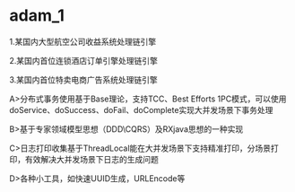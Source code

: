 # adam_1

1.某国内大型航空公司收益系统处理链引擎

2.某国内首位连锁酒店订单引擎处理链引擎

3.某国内首位特卖电商广告系统处理链引擎

A>分布式事务使用基于Base理论，支持TCC、Best Efforts 1PC模式，可以使用doService、doSuccess、doFail、doComplete实现大并发场景下事务处理

B>基于专家领域模型思想（DDD\CQRS）及RXjava思想的一种实现

C>日志打印收集基于ThreadLocal能在大并发场景下支持精准打印，分场景打印，有效解决大并发场景下日志的生成问题

D>各种小工具，如快速UUID生成，URLEncode等
